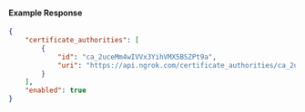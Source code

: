 <!-- Code generated for API Clients. DO NOT EDIT. -->

#### Example Response

```json
{
	"certificate_authorities": [
		{
			"id": "ca_2uceMm4wIVVx3YihVMX5BSZPt9a",
			"uri": "https://api.ngrok.com/certificate_authorities/ca_2uceMm4wIVVx3YihVMX5BSZPt9a"
		}
	],
	"enabled": true
}
```
